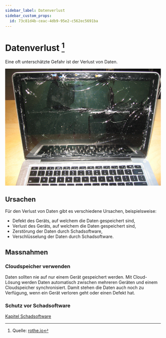 ```yaml
---
sidebar_label: Datenverlust
sidebar_custom_props:
  id: 73c81d4b-ceac-4db9-95e2-c562ec5691ba
---
```


# Datenverlust [^1]
Eine oft unterschätzte Gefahr ist der Verlust von Daten.

![](images/crashed_laptop.jpg)

## Ursachen

Für den Verlust von Daten gibt es verschiedene Ursachen, beispielsweise:

- Defekt des Geräts, auf welchem die Daten gespeichert sind,
- Verlust des Geräts, auf welchem die Daten gespeichert sind,
- Zerstörung der Daten durch Schadsoftware,
- Verschlüsselung der Daten durch Schadsoftware.

## Massnahmen

### Cloudspeicher verwenden

Daten sollten nie auf nur einem Gerät gespeichert werden. Mit Cloud-Lösung werden Daten automatisch zwischen mehreren Geräten und einem Cloudspeicher synchronisiert. Damit stehen die Daten auch noch zu Verfügung, wenn ein Gerät verloren geht oder einen Defekt hat.

### Schutz vor Schadsoftware

[Kapitel Schadsoftware](4-Schadsoftware.md)

[^1]: Quelle: [rothe.io](https://rothe.io/?page=ict/2-security/1-data-loss/)
